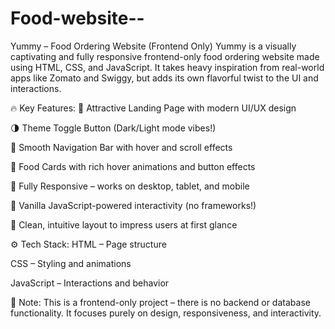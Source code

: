 # Food-website--
Yummy – Food Ordering Website (Frontend Only)
Yummy is a visually captivating and fully responsive frontend-only food ordering website made using HTML, CSS, and JavaScript.
It takes heavy inspiration from real-world apps like Zomato and Swiggy, but adds its own flavorful twist to the UI and interactions.

🔥 Key Features:
🍕 Attractive Landing Page with modern UI/UX design

🌗 Theme Toggle Button (Dark/Light mode vibes!)

🧭 Smooth Navigation Bar with hover and scroll effects

🍱 Food Cards with rich hover animations and button effects

📱 Fully Responsive – works on desktop, tablet, and mobile

🧠 Vanilla JavaScript-powered interactivity (no frameworks!)

🎨 Clean, intuitive layout to impress users at first glance

⚙️ Tech Stack:
HTML – Page structure

CSS – Styling and animations

JavaScript – Interactions and behavior

📌 Note:
This is a frontend-only project – there is no backend or database functionality. It focuses purely on design, responsiveness, and interactivity.
